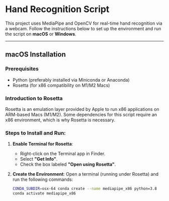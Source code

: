 # Hand Recognition Script

This project uses MediaPipe and OpenCV for real-time hand recognition via a webcam. Follow the instructions below to set up the environment and run the script on **macOS** or **Windows**.

---

## macOS Installation

### Prerequisites
- Python (preferably installed via Miniconda or Anaconda)
- Rosetta (for x86 compatibility on M1/M2 Macs)

### Introduction to Rosetta
Rosetta is an emulation layer provided by Apple to run x86 applications on ARM-based Macs (M1/M2). Some dependencies for this script require an x86 environment, which is why Rosetta is necessary.

### Steps to Install and Run:

1. **Enable Terminal for Rosetta**:
   - Right-click on the Terminal app in Finder.
   - Select **"Get Info"**.
   - Check the box labeled **"Open using Rosetta"**.

2. **Create the Environment**:
   Open a terminal (running under Rosetta) and run the following commands:
   ```bash
   CONDA_SUBDIR=osx-64 conda create --name mediapipe_x86 python=3.8
   conda activate mediapipe_x86
